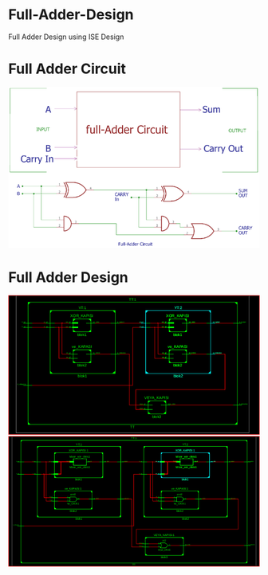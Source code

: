 # Full-Adder-Design
Full Adder Design using ISE Design
<br />
# Full Adder Circuit
![Full Adder](Full-Adder-Circuit.PNG)
<br />
# Full Adder Design
![Full Adder](TT_3.PNG)
![Full Adder](TT_4.PNG)
